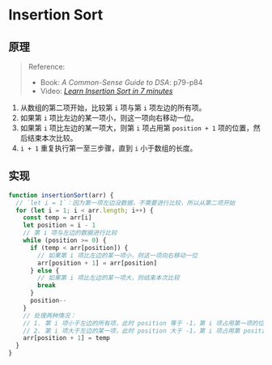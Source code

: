 # Insertion Sort

## 原理

> Reference:
> - Book: _A Common-Sense Guide to DSA_: p79-p84
> - Video: [_Learn Insertion Sort in 7 minutes_](https://youtu.be/8mJ-OhcfpYg)

1. 从数组的第二项开始，比较第 `i` 项与第 `i` 项左边的所有项。
2. 如果第 `i` 项比左边的某一项小，则这一项向右移动一位。
3. 如果第 `i` 项比左边的某一项大，则第 `i` 项占用第 `position + 1` 项的位置，然后结束本次比较。
4. `i + 1` 重复执行第一至三步骤，直到 `i` 小于数组的长度。

## 实现

```js
function insertionSort(arr) {
  // `let i = 1`：因为第一项左边没数据，不需要进行比较，所以从第二项开始
  for (let i = 1; i < arr.length; i++) {
    const temp = arr[i]
    let position = i - 1
    // 第 i 项与左边的数据进行比较
    while (position >= 0) {
      if (temp < arr[position]) {
        // 如果第 i 项比左边的某一项小，则这一项向右移动一位
        arr[position + 1] = arr[position]
      } else {
        // 如果第 i 项比左边的某一项大，则结束本次比较
        break
      }
      position--
    }
    // 处理两种情况：
    // 1. 第 i 项小于左边的所有项，此时 position 等于 -1，第 i 项占用第一项的位置
    // 2. 第 i 项大于左边的某一项，此时 position 大于 -1，第 i 项占用第 position + 1 项的位置
    arr[position + 1] = temp
  }
}
```
